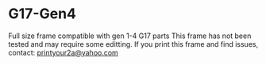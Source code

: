 # G17-Gen4
Full size frame compatible with gen 1-4 G17 parts
This frame has not been tested and may require some editting.
If you print this frame and find issues, contact: printyour2a@yahoo.com
